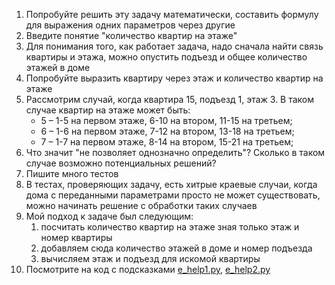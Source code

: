 1. Попробуйте решить эту задачу математически, составить формулу для выражения одних параметров через другие
2. Введите понятие "количество квартир на этаже"
3. Для понимания того, как работает задача, надо сначала найти связь квартиры и этажа, можно опустить подъезд и общее
   количество этажей в доме
4. Попробуйте выразить квартиру через этаж и количество квартир на этаже
5. Рассмотрим случай, когда квартира 15, подъезд 1, этаж 3. В таком случае квартир на этаже может быть:
   - 5 – 1-5 на первом этаже, 6-10 на втором, 11-15 на третьем;
   - 6 – 1-6 на первом этаже, 7-12 на втором, 13-18 на третьем;
   - 7 – 1-7 на первом этаже, 8-14 на втором, 15-21 на третьем;
5. Что значит "не позволяет однозначно определить"? Сколько в таком случае возможно потенциальных решений?
6. Пишите много тестов
7. В тестах, проверяющих задачу, есть хитрые краевые случаи, когда дома с переданными параметрами просто не может
   существовать, можно начинать решение с обработки таких случаев
8. Мой подход к задаче был следующим:
    1. посчитать количество квартир на этаже зная только этаж и номер квартиры
    2. добавляем сюда количество этажей в доме и номер подъезда
    3. вычисляем этаж и подъезд для искомой квартиры
9. Посмотрите на код с подсказками [e_help1.py](./e_help1.py), [e_help2.py](./e_help2.py)
